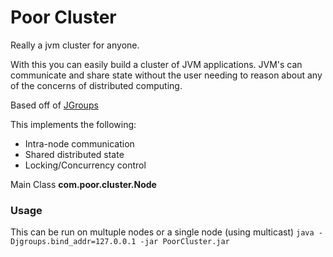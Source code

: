 # Poor Cluster

Really a jvm cluster for anyone. 

With this you can easily build a cluster of JVM applications. JVM's can communicate and share state without the user needing to reason about any of the concerns of distributed computing.  

Based off of [JGroups](http://www.jgroups.org/)

This implements the following:
* Intra-node communication
* Shared distributed state
* Locking/Concurrency control

Main Class **com.poor.cluster.Node** 

### Usage
This can be run on multuple nodes or a single node (using multicast)
`java -Djgroups.bind_addr=127.0.0.1 -jar PoorCluster.jar`

